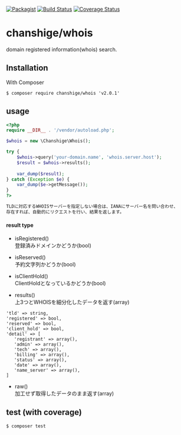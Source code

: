 [![Packagist](https://img.shields.io/badge/packagist-v2.0.1-blue.svg)](https://packagist.org/packages/chanshige/whois)
[![Build Status](https://travis-ci.org/chanshige/whois.svg?branch=master)](https://travis-ci.org/chanshige/whois)
[![Coverage Status](https://coveralls.io/repos/github/chanshige/whois/badge.svg?branch=master)](https://coveralls.io/github/chanshige/whois?branch=master)

# chanshige/whois
domain registered information(whois) search.

## Installation
With Composer
```
$ composer require chanshige/whois 'v2.0.1'
```

## usage
```php
<?php
require __DIR__ . '/vendor/autoload.php';

$whois = new \Chanshige\Whois();

try {
    $whois->query('your-domain.name', 'whois.server.host');
    $result = $whois->results();
    
    var_dump($result);
} catch (Exception $e) {
    var_dump($e->getMessage());
}
?>

TLDに対応するWHOISサーバーを指定しない場合は、IANAにサーバー名を問い合わせ、  
存在すれば、自動的にリクエストを行い、結果を返します。

```
#### result type
- isRegistered()  
登録済みドメインかどうか(bool)

- isReserved()  
予約文字列かどうか(bool)

- isClientHold()  
ClientHoldとなっているかどうか(bool)

- results()  
上3つとWHOISを細分化したデータを返す(array)
```
'tld' => string,
'registered' => bool,
'reserved' => bool,
'client_hold' => bool,
'detail' => [
   'registrant' => array(),
   'admin' => array(),
   'tech' => array(),
   'billing' => array(),
   'status' => array(),
   'date' => array(),
   'name_server' => array(),
]
```

- raw()  
加工せず取得したデータのまま返す(array)

## test (with coverage)
`$ composer test`
